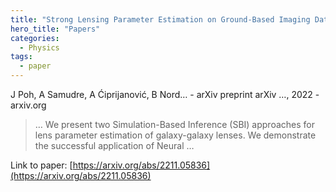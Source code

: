 ```yaml
---
title: "Strong Lensing Parameter Estimation on Ground-Based Imaging Data Using Simulation-Based Inference"
hero_title: "Papers"
categories:
  - Physics
tags:
  - paper
---
```

J Poh, A Samudre, A Ćiprijanović, B Nord… - arXiv preprint arXiv …, 2022 - arxiv.org



>… We present two Simulation-Based Inference (SBI) approaches for lens parameter estimation of galaxy-galaxy lenses. We demonstrate the successful application of Neural …

Link to paper: [https://arxiv.org/abs/2211.05836](https://arxiv.org/abs/2211.05836)
